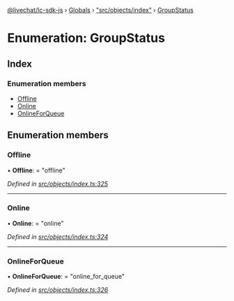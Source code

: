 [@livechat/lc-sdk-js](../README.md) › [Globals](../globals.md) › ["src/objects/index"](../modules/_src_objects_index_.md) › [GroupStatus](_src_objects_index_.groupstatus.md)

# Enumeration: GroupStatus

## Index

### Enumeration members

* [Offline](_src_objects_index_.groupstatus.md#offline)
* [Online](_src_objects_index_.groupstatus.md#online)
* [OnlineForQueue](_src_objects_index_.groupstatus.md#onlineforqueue)

## Enumeration members

###  Offline

• **Offline**: = "offline"

*Defined in [src/objects/index.ts:325](https://github.com/livechat/lc-sdk-js/blob/3cb601c/src/objects/index.ts#L325)*

___

###  Online

• **Online**: = "online"

*Defined in [src/objects/index.ts:324](https://github.com/livechat/lc-sdk-js/blob/3cb601c/src/objects/index.ts#L324)*

___

###  OnlineForQueue

• **OnlineForQueue**: = "online_for_queue"

*Defined in [src/objects/index.ts:326](https://github.com/livechat/lc-sdk-js/blob/3cb601c/src/objects/index.ts#L326)*
